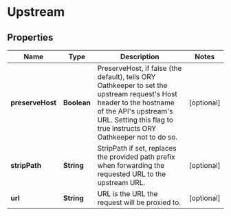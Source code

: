 

# Upstream


## Properties

| Name | Type | Description | Notes |
|------------ | ------------- | ------------- | -------------|
|**preserveHost** | **Boolean** | PreserveHost, if false (the default), tells ORY Oathkeeper to set the upstream request&#39;s Host header to the hostname of the API&#39;s upstream&#39;s URL. Setting this flag to true instructs ORY Oathkeeper not to do so. |  [optional] |
|**stripPath** | **String** | StripPath if set, replaces the provided path prefix when forwarding the requested URL to the upstream URL. |  [optional] |
|**url** | **String** | URL is the URL the request will be proxied to. |  [optional] |



